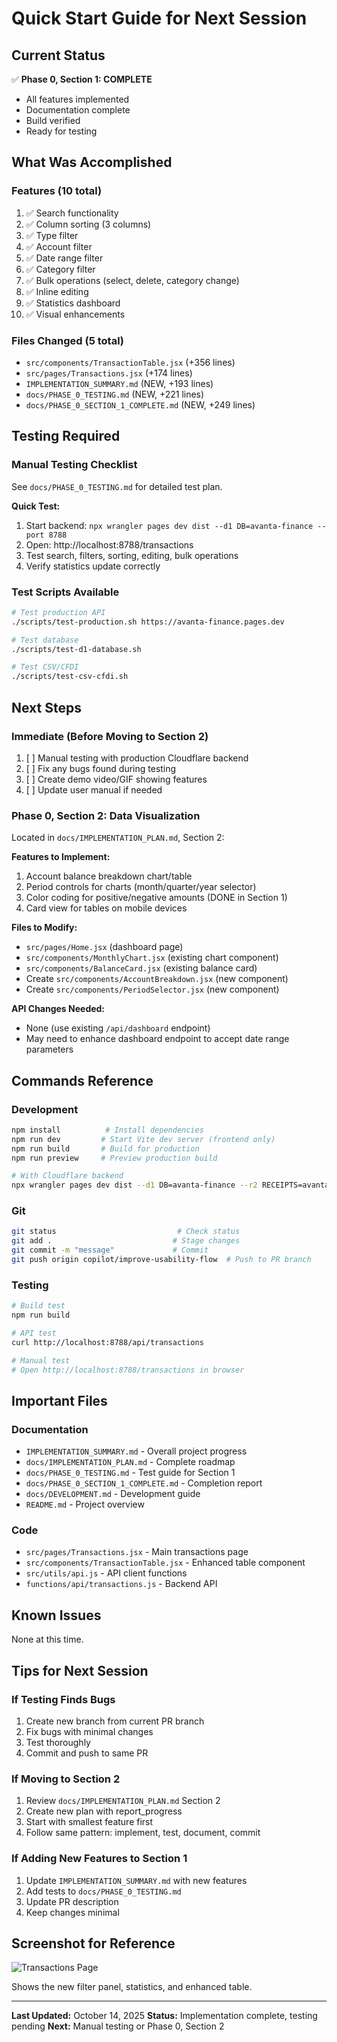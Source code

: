 # Quick Start Guide for Next Session

## Current Status
✅ **Phase 0, Section 1: COMPLETE**
- All features implemented
- Documentation complete
- Build verified
- Ready for testing

## What Was Accomplished

### Features (10 total)
1. ✅ Search functionality
2. ✅ Column sorting (3 columns)
3. ✅ Type filter
4. ✅ Account filter
5. ✅ Date range filter
6. ✅ Category filter
7. ✅ Bulk operations (select, delete, category change)
8. ✅ Inline editing
9. ✅ Statistics dashboard
10. ✅ Visual enhancements

### Files Changed (5 total)
- `src/components/TransactionTable.jsx` (+356 lines)
- `src/pages/Transactions.jsx` (+174 lines)
- `IMPLEMENTATION_SUMMARY.md` (NEW, +193 lines)
- `docs/PHASE_0_TESTING.md` (NEW, +221 lines)
- `docs/PHASE_0_SECTION_1_COMPLETE.md` (NEW, +249 lines)

## Testing Required

### Manual Testing Checklist
See `docs/PHASE_0_TESTING.md` for detailed test plan.

**Quick Test:**
1. Start backend: `npx wrangler pages dev dist --d1 DB=avanta-finance --port 8788`
2. Open: http://localhost:8788/transactions
3. Test search, filters, sorting, editing, bulk operations
4. Verify statistics update correctly

### Test Scripts Available
```bash
# Test production API
./scripts/test-production.sh https://avanta-finance.pages.dev

# Test database
./scripts/test-d1-database.sh

# Test CSV/CFDI
./scripts/test-csv-cfdi.sh
```

## Next Steps

### Immediate (Before Moving to Section 2)
1. [ ] Manual testing with production Cloudflare backend
2. [ ] Fix any bugs found during testing
3. [ ] Create demo video/GIF showing features
4. [ ] Update user manual if needed

### Phase 0, Section 2: Data Visualization
Located in `docs/IMPLEMENTATION_PLAN.md`, Section 2:

**Features to Implement:**
1. Account balance breakdown chart/table
2. Period controls for charts (month/quarter/year selector)
3. Color coding for positive/negative amounts (DONE in Section 1)
4. Card view for tables on mobile devices

**Files to Modify:**
- `src/pages/Home.jsx` (dashboard page)
- `src/components/MonthlyChart.jsx` (existing chart component)
- `src/components/BalanceCard.jsx` (existing balance card)
- Create `src/components/AccountBreakdown.jsx` (new component)
- Create `src/components/PeriodSelector.jsx` (new component)

**API Changes Needed:**
- None (use existing `/api/dashboard` endpoint)
- May need to enhance dashboard endpoint to accept date range parameters

## Commands Reference

### Development
```bash
npm install          # Install dependencies
npm run dev         # Start Vite dev server (frontend only)
npm run build       # Build for production
npm run preview     # Preview production build

# With Cloudflare backend
npx wrangler pages dev dist --d1 DB=avanta-finance --r2 RECEIPTS=avanta-receipts --port 8788
```

### Git
```bash
git status                           # Check status
git add .                           # Stage changes
git commit -m "message"             # Commit
git push origin copilot/improve-usability-flow  # Push to PR branch
```

### Testing
```bash
# Build test
npm run build

# API test
curl http://localhost:8788/api/transactions

# Manual test
# Open http://localhost:8788/transactions in browser
```

## Important Files

### Documentation
- `IMPLEMENTATION_SUMMARY.md` - Overall project progress
- `docs/IMPLEMENTATION_PLAN.md` - Complete roadmap
- `docs/PHASE_0_TESTING.md` - Test guide for Section 1
- `docs/PHASE_0_SECTION_1_COMPLETE.md` - Completion report
- `docs/DEVELOPMENT.md` - Development guide
- `README.md` - Project overview

### Code
- `src/pages/Transactions.jsx` - Main transactions page
- `src/components/TransactionTable.jsx` - Enhanced table component
- `src/utils/api.js` - API client functions
- `functions/api/transactions.js` - Backend API

## Known Issues
None at this time.

## Tips for Next Session

### If Testing Finds Bugs
1. Create new branch from current PR branch
2. Fix bugs with minimal changes
3. Test thoroughly
4. Commit and push to same PR

### If Moving to Section 2
1. Review `docs/IMPLEMENTATION_PLAN.md` Section 2
2. Create new plan with report_progress
3. Start with smallest feature first
4. Follow same pattern: implement, test, document, commit

### If Adding New Features to Section 1
1. Update `IMPLEMENTATION_SUMMARY.md` with new features
2. Add tests to `docs/PHASE_0_TESTING.md`
3. Update PR description
4. Keep changes minimal

## Screenshot for Reference
![Transactions Page](https://github.com/user-attachments/assets/1a4320c5-4327-477c-9b6a-dbc760dd6c41)

Shows the new filter panel, statistics, and enhanced table.

---

**Last Updated:** October 14, 2025
**Status:** Implementation complete, testing pending
**Next:** Manual testing or Phase 0, Section 2
